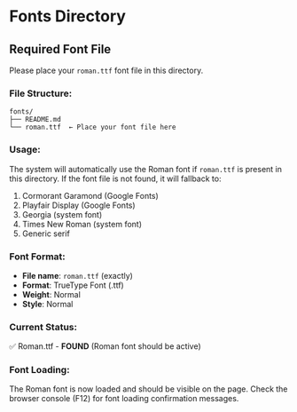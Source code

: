 # Fonts Directory

## Required Font File

Please place your `roman.ttf` font file in this directory.

### File Structure:
```
fonts/
├── README.md
└── roman.ttf  ← Place your font file here
```

### Usage:
The system will automatically use the Roman font if `roman.ttf` is present in this directory. If the font file is not found, it will fallback to:
1. Cormorant Garamond (Google Fonts)
2. Playfair Display (Google Fonts) 
3. Georgia (system font)
4. Times New Roman (system font)
5. Generic serif

### Font Format:
- **File name**: `roman.ttf` (exactly)
- **Format**: TrueType Font (.ttf)
- **Weight**: Normal
- **Style**: Normal

### Current Status:
✅ Roman.ttf - **FOUND** (Roman font should be active)

### Font Loading:
The Roman font is now loaded and should be visible on the page. Check the browser console (F12) for font loading confirmation messages.